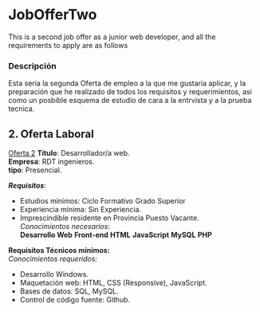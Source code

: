 # JobOfferTwo
This is a second job offer as a junior web developer, and all the requirements to apply are as follows

###  Descripción
Esta seria la segunda Oferta de empleo a la que me gustaria aplicar, y la preparación que he realizado de todos los requisitos y requerimientos, asi como un posbible esquema de estudio de cara a la entrvista y a la prueba tecnica.  

## 2. Oferta Laboral  
[Oferta 2](https://www.linkedin.com/jobs/view/4063480775/?alternateChannel=search&refId=SM8fJVhVUoDFqDEKzO%2FXhQ%3D%3D&trackingId=jCWllI2eC9XqeFmiA7Te7w%3D%3D)
**Título**: Desarrollador/a web.      
**Empresa**: RDT ingenieros.     
**tipo**: Presencial.  

**_Requisitos_**:
- Estudios mínimos: Ciclo Formativo Grado Superior
- Experiencia mínima: Sin Experiencia.  
- Imprescindible residente en Provincia Puesto Vacante.    
_Conocimientos necesarios_:  
**Desarrollo Web**    **Front-end**    **HTML**    **JavaScript**    **MySQL**    **PHP**    

**Requisitos Técnicos mínimos:**  
_Conocimientos requeridos:_  
- Desarrollo Windows.  
- Maquetación web: HTML, CSS (Responsive), JavaScript.  
- Bases de datos: SQL, MySQL.  
- Control de código fuente: Github.  

